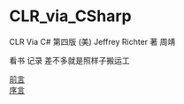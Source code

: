 # CLR_via_CSharp
CLR Via C# 第四版
(美) Jeffrey Richter 著 周靖

看书 记录 差不多就是照样子搬运工

[前言](./chapters/foreword.md)  
[序言](./chapters/introduction.md)